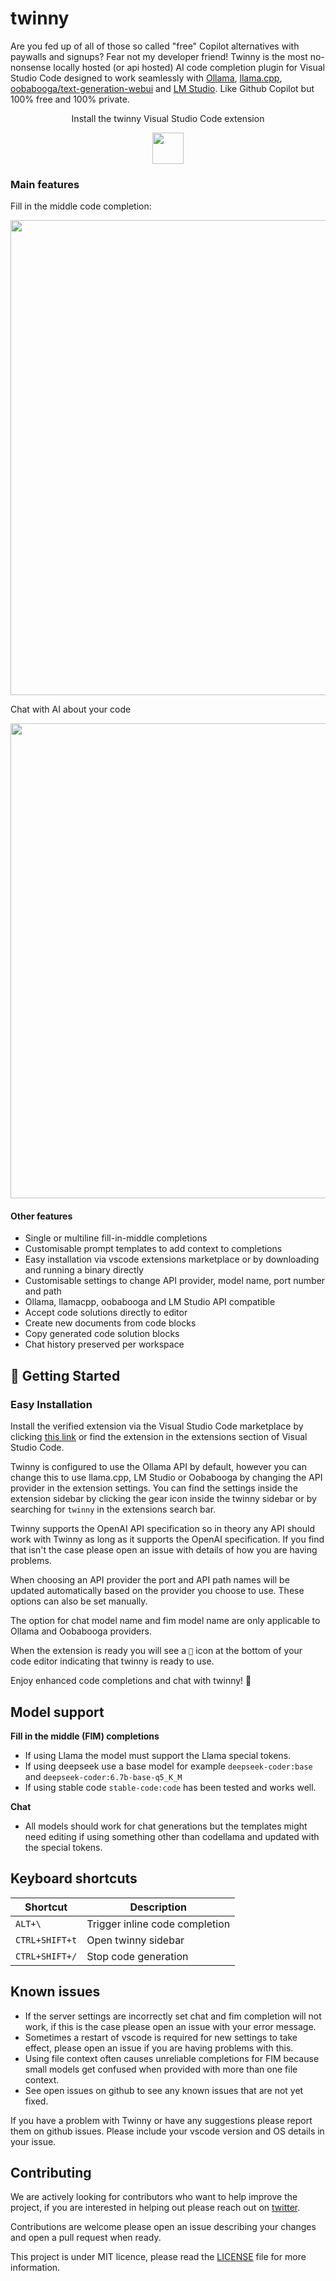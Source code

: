 # twinny

Are you fed up of all of those so called "free" Copilot alternatives with paywalls and signups? Fear not my developer friend! Twinny is the most no-nonsense locally hosted (or api hosted) AI code completion plugin for Visual Studio Code designed to work seamlessly with [Ollama](https://github.com/jmorganca/ollama), [llama.cpp](https://github.com/ggerganov/llama.cpp), [oobabooga/text-generation-webui](https://github.com/oobabooga/text-generation-webui) and [LM Studio](https://github.com/lmstudio-ai). Like Github Copilot but 100% free and 100% private.

<div align="center">
    <p>
      Install the twinny Visual Studio Code extension
    </p>
    <a href="https://marketplace.visualstudio.com/items?itemName=rjmacarthy.twinny">
      <img src="https://code.visualstudio.com/assets/images/code-stable.png" height="50" />
    </a>
</div>

### Main features 

Fill in the middle code completion:

<img src="https://github.com/rjmacarthy/twinny/assets/5537428/69f567c0-2700-4474-b621-6099255bc87b" width="760"/>

Chat with AI about your code

<img src="https://github.com/rjmacarthy/twinny/assets/5537428/679bd283-28e9-47ff-9165-84dfe293c56a" width="760"/>

#### Other features 

- Single or multiline fill-in-middle completions
- Customisable prompt templates to add context to completions
- Easy installation via vscode extensions marketplace or by downloading and running a binary directly
- Customisable settings to change API provider, model name, port number and path 
- Ollama, llamacpp, oobabooga and LM Studio API compatible
- Accept code solutions directly to editor
- Create new documents from code blocks
- Copy generated code solution blocks
- Chat history preserved per workspace 

## 🚀 Getting Started

### Easy Installation

Install the verified extension via the Visual Studio Code marketplace by clicking [this link](https://marketplace.visualstudio.com/items?itemName=rjmacarthy.twinny) or find the extension in the extensions section of Visual Studio Code.

Twinny is configured to use the Ollama API by default, however you can change this to use llama.cpp, LM Studio or Oobabooga by changing the API provider in the extension settings. You can find the settings inside the extension sidebar by clicking the gear icon inside the twinny sidebar or by searching for `twinny` in the extensions search bar.

Twinny supports the OpenAI API specification so in theory any API should work with Twinny as long as it supports the OpenAI specification.  If you find that isn't the case please open an issue with details of how you are having problems.

When choosing an API provider the port and API path names will be updated automatically based on the provider you choose to use. These options can also be set manually.

The option for chat model name and fim model name are only applicable to Ollama and Oobabooga providers.

When the extension is ready you will see a `🤖` icon at the bottom of your code editor indicating that twinny is ready to use.

Enjoy enhanced code completions and chat with twinny! 🎉

## Model support

**Fill in the middle (FIM) completions**

- If using Llama the model must support the Llama special tokens.
- If using deepseek use a base model for example `deepseek-coder:base` and `deepseek-coder:6.7b-base-q5_K_M`
- If using stable code `stable-code:code` has been tested and works well.

**Chat**

- All models should work for chat generations but the templates might need editing if using something other than codellama and updated with the special tokens.

## Keyboard shortcuts

| Shortcut                     | Description                              |
| ---------------------------- | ---------------------------------------- |
| `ALT+\`                      | Trigger inline code completion           |
| `CTRL+SHIFT+t`               | Open twinny sidebar                      |
| `CTRL+SHIFT+/`               | Stop code generation                     | 

## Known issues

- If the server settings are incorrectly set chat and fim completion will not work, if this is the case please open an issue with your error message.
- Sometimes a restart of vscode is required for new settings to take effect, please open an issue if you are having problems with this.
- Using file context often causes unreliable completions for FIM because small models get confused when provided with more than one file context.
- See open issues on github to see any known issues that are not yet fixed.
  
If you have a problem with Twinny or have any suggestions please report them on github issues.  Please include your vscode version and OS details in your issue.

## Contributing

We are actively looking for contributors who want to help improve the project, if you are interested in helping out please reach out on [twitter](https://x.com/rjmacarthy).

Contributions are welcome please open an issue describing your changes and open a pull request when ready.

This project is under MIT licence, please read the [LICENSE](https://github.com/rjmacarthy/twinny/blob/master/LICENSE) file for more information.
